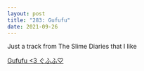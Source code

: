 ```yaml
---
layout: post
title: "283: Gufufu"
date: 2021-09-26
---
```


Just a track from The Slime Diaries that I like

[Gufufu <3 ぐふふ♡](https://youtu.be/s8l21kGqmqQ)
